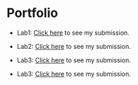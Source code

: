 # Portfolio
- Lab1: [Click here](https://github.com/SeppeBe1/2imd-webtechadvanced-portfolio/tree/main/lab1%20-%20git) to see my submission.

- Lab2: [Click here](https://github.com/SeppeBe1/2imd-webtechadvanced-portfolio/tree/main/lab2) to see my submission.

- Lab3: [Click here](https://github.com/SeppeBe1/2imd-webtechadvanced-portfolio/tree/main/lab3) to see my submission.

- Lab3: [Click here](https://github.com/SeppeBe1/2imd-webtechadvanced-portfolio/tree/labo4/lab4) to see my submission.

